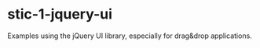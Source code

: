 # stic-1-jquery-ui
Examples using the jQuery UI library, especially for drag&amp;drop applications.
